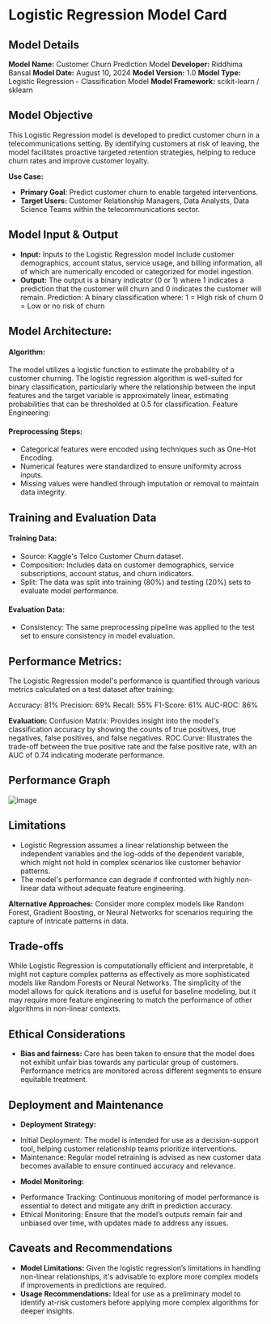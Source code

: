 # Logistic Regression Model Card
## Model Details
**Model Name:** Customer Churn Prediction Model
**Developer:** Riddhima Bansal
**Model Date:** August 10, 2024
**Model Version:** 1.0
**Model Type:** Logistic Regression - Classification Model
**Model Framework:** scikit-learn / sklearn

## Model Objective
This Logistic Regression model is developed to predict customer churn in a telecommunications setting. By identifying customers at risk of leaving, the model facilitates proactive targeted retention strategies, helping to reduce churn rates and improve customer loyalty.

**Use Case:**
* **Primary Goal**: Predict customer churn to enable targeted interventions.
* **Target Users:** Customer Relationship Managers, Data Analysts, Data Science Teams within the telecommunications sector.

## Model Input & Output
* **Input:** Inputs to the Logistic Regression model include customer demographics, account status, service usage, and billing information, all of which are numerically encoded or categorized for model ingestion.
* **Output:** The output is a binary indicator (0 or 1) where 1 indicates a prediction that the customer will churn and 0 indicates the customer will remain.
Prediction: A binary classification where:
1 = High risk of churn
0 = Low or no risk of churn
  
## Model Architecture: 
#### Algorithm:
The model utilizes a logistic function to estimate the probability of a customer churning. The logistic regression algorithm is well-suited for binary classification, particularly where the relationship between the input features and the target variable is approximately linear, estimating probabilities that can be thresholded at 0.5 for classification.
Feature Engineering:

#### Preprocessing Steps:
* Categorical features were encoded using techniques such as One-Hot Encoding.
* Numerical features were standardized to ensure uniformity across inputs.
* Missing values were handled through imputation or removal to maintain data integrity.

## Training and Evaluation Data

#### Training Data:
* Source: Kaggle's Telco Customer Churn dataset.
* Composition: Includes data on customer demographics, service subscriptions, account status, and churn indicators.
* Split: The data was split into training (80%) and testing (20%) sets to evaluate model performance.

#### Evaluation Data:
* Consistency: The same preprocessing pipeline was applied to the test set to ensure consistency in model evaluation.

## Performance Metrics:
The Logistic Regression model's performance is quantified through various metrics calculated on a test dataset after training:

Accuracy: 81%
Precision: 69%
Recall: 55%
F1-Score: 61%
AUC-ROC: 86%

**Evaluation:**
Confusion Matrix: Provides insight into the model's classification accuracy by showing the counts of true positives, true negatives, false positives, and false negatives.
ROC Curve: Illustrates the trade-off between the true positive rate and the false positive rate, with an AUC of 0.74 indicating moderate performance.

## Performance Graph
![image](https://github.com/user-attachments/assets/d636e67a-b76a-401d-8091-1f483ed39f21)

## Limitations
* Logistic Regression assumes a linear relationship between the independent variables and the log-odds of the dependent variable, which might not hold in complex scenarios like customer behavior patterns.
* The model's performance can degrade if confronted with highly non-linear data without adequate feature engineering.

**Alternative Approaches:**
Consider more complex models like Random Forest, Gradient Boosting, or Neural Networks for scenarios requiring the capture of intricate patterns in data.

## Trade-offs
While Logistic Regression is computationally efficient and interpretable, it might not capture complex patterns as effectively as more sophisticated models like Random Forests or Neural Networks.
The simplicity of the model allows for quick iterations and is useful for baseline modeling, but it may require more feature engineering to match the performance of other algorithms in non-linear contexts.

## Ethical Considerations
* **Bias and fairness:** Care has been taken to ensure that the model does not exhibit unfair bias towards any particular group of customers. Performance metrics are monitored across different segments to ensure equitable treatment.

## Deployment and Maintenance
* **Deployment Strategy:**
- Initial Deployment: The model is intended for use as a decision-support tool, helping customer relationship teams prioritize interventions.
- Maintenance: Regular model retraining is advised as new customer data becomes available to ensure continued accuracy and relevance.

* **Model Monitoring:**
- Performance Tracking: Continuous monitoring of model performance is essential to detect and mitigate any drift in prediction accuracy.
- Ethical Monitoring: Ensure that the model’s outputs remain fair and unbiased over time, with updates made to address any issues.
## Caveats and Recommendations
* **Model Limitations:** Given the logistic regression’s limitations in handling non-linear relationships, it's advisable to explore more complex models if improvements in predictions are required.
* **Usage Recommendations:** Ideal for use as a preliminary model to identify at-risk customers before applying more complex algorithms for deeper insights.
